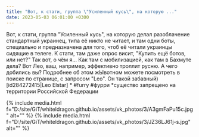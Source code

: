 ```yaml
---
title: "Вот, к стати, группа \"Усиленный кусь\", на которую ..."
date: 2023-05-03 06:01:00 +0300
---
```


Вот, к стати, группа "Усиленный кусь", на которую делал разоблачение стандартный украинец, типа её никто не читает, и там одни боты, специально и предназначена для того, чтоб её читали украинцы сидящие в телеге. К стати, там даже опрос висит, "Купить ещё ботов, или нет?"
Так вот, о чём я... Как там с мобилизацией, как там в Бахмуте дела? Вот Лео, ваш, например, эффективно троллит русню. А чего добились вы?
Подробнее об этом жЫвотном можете посмотреть в поиске по странице, с запросом "Leo". Он такой забавный)
[id284272415|Leo Elstar] *
#furry #фурри
*существо запрещено на территории Российской Федерации


{% include media.html f="D:/site/GiT/whiteldragon.github.io/assets/vk_photos/3/A3gmFaPu15c.jpg" alt="" %}
{% include media.html f="D:/site/GiT/whiteldragon.github.io/assets/vk_photos/3/JZ36LJ61j-s.jpg" alt="" %}
